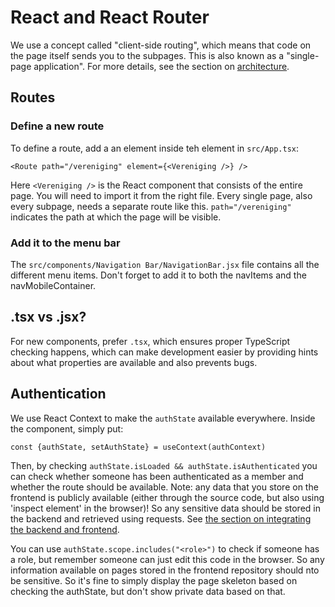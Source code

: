 # React and React Router

We use a concept called "client-side routing", which means that code on the page itself sends you to the subpages. This is also known as a "single-page application". For more details, see the section on [architecture](../../architecture/frontend.md).

## Routes

### Define a new route

To define a route, add a an element inside teh <Routes> element in `src/App.tsx`:

```tsx
<Route path="/vereniging" element={<Vereniging />} />
```

Here `<Vereniging />` is the React component that consists of the entire page. You will need to import it from the right file. Every single page, also every subpage, needs a separate route like this. `path="/vereniging"` indicates the path at which the page will be visible.

### Add it to the menu bar

The `src/components/Navigation Bar/NavigationBar.jsx` file contains all the different menu items. Don't forget to add it to both the navItems and the navMobileContainer.

## .tsx vs .jsx?

For new components, prefer `.tsx`, which ensures proper TypeScript checking happens, which can make development easier by providing hints about what properties are available and also prevents bugs.

## Authentication

We use React Context to make the `authState` available everywhere. Inside the component, simply put:

```tsx
const {authState, setAuthState} = useContext(authContext)
```

Then, by checking `authState.isLoaded && authState.isAuthenticated` you can check whether someone has been authenticated as a member and whether the route should be available. Note: any data that you store on the frontend is publicly available (either through the source code, but also using 'inspect element' in the browser)! So any sensitive data should be stored in the backend and retrieved using requests. See [the section on integrating the backend and frontend](../backend/integrate_frontend.md).

You can use `authState.scope.includes("<role>")` to check if someone has a role, but remember someone can just edit this code in the browser. So any information available on pages stored in the frontend repository should nto be sensitive. So it's fine to simply display the page skeleton based on checking the authState, but don't show private data based on that. 